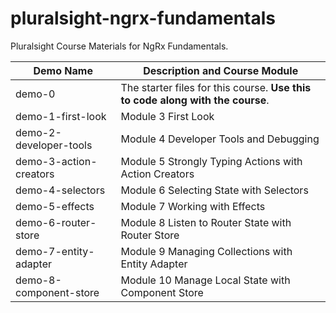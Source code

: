 # pluralsight-ngrx-fundamentals

Pluralsight Course Materials for NgRx Fundamentals.

| Demo Name              | Description and Course Module                                                  |
| ---------------------- | ------------------------------------------------------------------------------ |
| demo-0                 | The starter files for this course. **Use this to code along with the course**. |
| demo-1-first-look      | Module 3 First Look                                                            |
| demo-2-developer-tools | Module 4 Developer Tools and Debugging                                         |
| demo-3-action-creators | Module 5 Strongly Typing Actions with Action Creators                          |
| demo-4-selectors       | Module 6 Selecting State with Selectors                                        |
| demo-5-effects         | Module 7 Working with Effects                                                  |
| demo-6-router-store    | Module 8 Listen to Router State with Router Store                              |
| demo-7-entity-adapter  | Module 9 Managing Collections with Entity Adapter                              |
| demo-8-component-store | Module 10 Manage Local State with Component Store                              |
